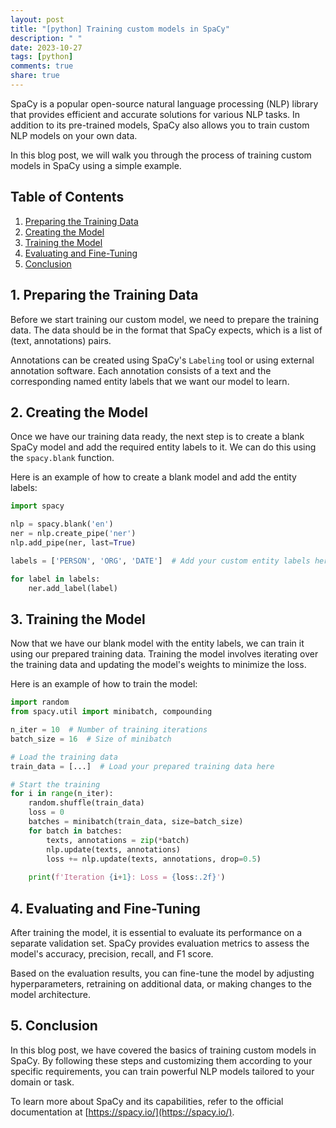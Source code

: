 ```yaml
---
layout: post
title: "[python] Training custom models in SpaCy"
description: " "
date: 2023-10-27
tags: [python]
comments: true
share: true
---
```


SpaCy is a popular open-source natural language processing (NLP) library that provides efficient and accurate solutions for various NLP tasks. In addition to its pre-trained models, SpaCy also allows you to train custom NLP models on your own data.

In this blog post, we will walk you through the process of training custom models in SpaCy using a simple example.

## Table of Contents
1. [Preparing the Training Data](#1-preparing-the-training-data)
2. [Creating the Model](#2-creating-the-model)
3. [Training the Model](#3-training-the-model)
4. [Evaluating and Fine-Tuning](#4-evaluating-and-fine-tuning)
5. [Conclusion](#5-conclusion)

## 1. Preparing the Training Data

Before we start training our custom model, we need to prepare the training data. The data should be in the format that SpaCy expects, which is a list of (text, annotations) pairs.

Annotations can be created using SpaCy's `Labeling` tool or using external annotation software. Each annotation consists of a text and the corresponding named entity labels that we want our model to learn.

## 2. Creating the Model

Once we have our training data ready, the next step is to create a blank SpaCy model and add the required entity labels to it. We can do this using the `spacy.blank` function.

Here is an example of how to create a blank model and add the entity labels:

```python
import spacy

nlp = spacy.blank('en')
ner = nlp.create_pipe('ner')
nlp.add_pipe(ner, last=True)

labels = ['PERSON', 'ORG', 'DATE']  # Add your custom entity labels here

for label in labels:
    ner.add_label(label)
```

## 3. Training the Model

Now that we have our blank model with the entity labels, we can train it using our prepared training data. Training the model involves iterating over the training data and updating the model's weights to minimize the loss.

Here is an example of how to train the model:

```python
import random
from spacy.util import minibatch, compounding

n_iter = 10  # Number of training iterations
batch_size = 16  # Size of minibatch

# Load the training data
train_data = [...]  # Load your prepared training data here

# Start the training
for i in range(n_iter):
    random.shuffle(train_data)
    loss = 0
    batches = minibatch(train_data, size=batch_size)
    for batch in batches:
        texts, annotations = zip(*batch)
        nlp.update(texts, annotations)
        loss += nlp.update(texts, annotations, drop=0.5)
    
    print(f'Iteration {i+1}: Loss = {loss:.2f}')
```

## 4. Evaluating and Fine-Tuning

After training the model, it is essential to evaluate its performance on a separate validation set. SpaCy provides evaluation metrics to assess the model's accuracy, precision, recall, and F1 score.

Based on the evaluation results, you can fine-tune the model by adjusting hyperparameters, retraining on additional data, or making changes to the model architecture.

## 5. Conclusion

In this blog post, we have covered the basics of training custom models in SpaCy. By following these steps and customizing them according to your specific requirements, you can train powerful NLP models tailored to your domain or task.

To learn more about SpaCy and its capabilities, refer to the official documentation at [https://spacy.io/](https://spacy.io/).